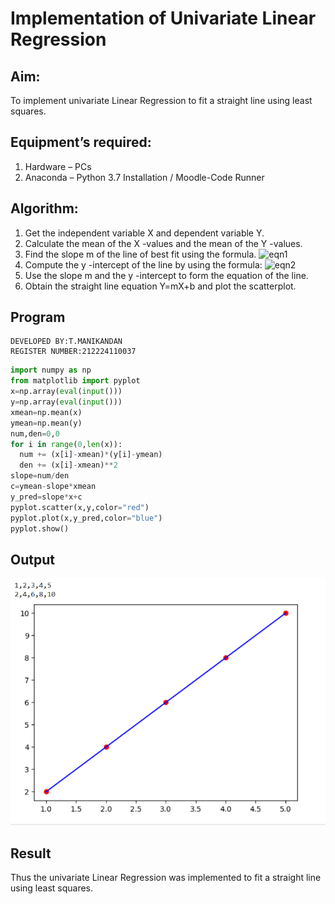 # Implementation of Univariate Linear Regression
## Aim:
To implement univariate Linear Regression to fit a straight line using least squares.
## Equipment’s required:
1.	Hardware – PCs
2.	Anaconda – Python 3.7 Installation / Moodle-Code Runner
## Algorithm:
1.	Get the independent variable X and dependent variable Y.
2.	Calculate the mean of the X -values and the mean of the Y -values.
3.	Find the slope m of the line of best fit using the formula.
 ![eqn1](./eq1.jpg)
4.	Compute the y -intercept of the line by using the formula:
![eqn2](./eq2.jpg)  
5.	Use the slope m and the y -intercept to form the equation of the line.
6.	Obtain the straight line equation Y=mX+b and plot the scatterplot.
## Program
```
DEVELOPED BY:T.MANIKANDAN
REGISTER NUMBER:212224110037
```
```python
import numpy as np
from matplotlib import pyplot
x=np.array(eval(input()))
y=np.array(eval(input()))
xmean=np.mean(x)
ymean=np.mean(y)
num,den=0,0
for i in range(0,len(x)):
  num += (x[i]-xmean)*(y[i]-ymean)
  den += (x[i]-xmean)**2
slope=num/den
c=ymean-slope*xmean
y_pred=slope*x+c
pyplot.scatter(x,y,color="red")
pyplot.plot(x,y_pred,color="blue")
pyplot.show()
```
## Output
![alt text](image.png)

## Result
Thus the univariate Linear Regression was implemented to fit a straight line using least squares.
